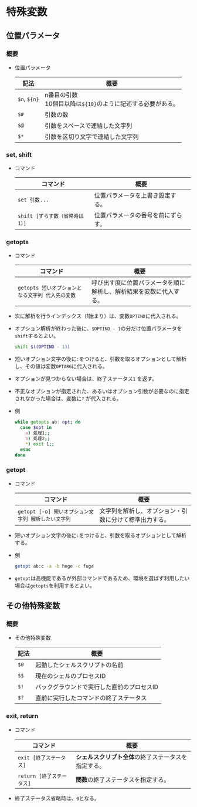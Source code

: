 # 特殊変数

## 位置パラメータ

### 概要

- 位置パラメータ

  | 記法         | 概要                                                         |
  | ------------ | ------------------------------------------------------------ |
  | `$n`, `${n}` | n番目の引数<br />10個目以降は`${10}`のように記述する必要がある。 |
  | `$#`         | 引数の数                                                     |
  | `$@`         | 引数をスペースで連結した文字列                               |
  | `$*`         | 引数を区切り文字で連結した文字列                             |

### set, shift

- コマンド

  |コマンド|概要|
  |---|---|
  |`set 引数...`|位置パラメータを上書き設定する。|
  |`shift [ずらす数（省略時は1）]`|位置パラメータの番号を前にずらす。|

### getopts

- コマンド

  | コマンド                                          | 概要                                                         |
  | ------------------------------------------------- | ------------------------------------------------------------ |
  | `getopts 短いオプションとなる文字列 代入先の変数` | 呼び出す度に位置パラメータを順に解析し、解析結果を変数に代入する。 |

- 次に解析を行うインデックス（1始まり）は、変数`OPTIND`に代入される。

- オプション解析が終わった後に、`$OPTIND - 1`の分だけ位置パラメータを`shift`するとよい。

  ```bash
  shift $((OPTIND - 1))
  ```

- 短いオプション文字の後に`:`をつけると、引数を取るオプションとして解析し、その値は変数`OPTARG`に代入される。

- オプションが見つからない場合は、終了ステータス`1` を返す。

- 不正なオプションが指定された、あるいはオプション引数が必要なのに指定されなかった場合は、変数に`?` が代入される。

- 例

  ```bash
  while getopts ab: opt; do
    case $opt in
      a) 処理1;;
      b) 処理2;;
      *) exit 1;;
    esac
  done
  ```

### getopt

- コマンド

  | コマンド                                            | 概要                                                   |
  | --------------------------------------------------- | ------------------------------------------------------ |
  | `getopt [-o] 短いオプション文字列 解析したい文字列` | 文字列を解析し、オプション・引数に分けて標準出力する。 |

- 短いオプション文字の後に`:`をつけると、引数を取るオプションとして解析する。

- 例

  ```bash
  getopt ab:c -a -b hoge -c fuga
  ```

- `getopt`は高機能であるが外部コマンドであるため、環境を選ばず利用したい場合は`getopts`を利用するとよい。

## その他特殊変数

### 概要

- その他特殊変数

  | 記法 | 概要                                       |
  | ---- | ------------------------------------------ |
  | `$0` | 起動したシェルスクリプトの名前             |
  | `$$` | 現在のシェルのプロセスID                   |
  | `$!` | バックグラウンドで実行した直前のプロセスID |
  | `$?` | 直前に実行したコマンドの終了ステータス     |

### exit, return

- コマンド

  | コマンド                  | 概要                                                 |
  | ------------------------- | ---------------------------------------------------- |
  | `exit [終了ステータス]`   | **シェルスクリプト全体**の終了ステータスを指定する。 |
  | `return [終了ステータス]` | **関数**の終了ステータスを指定する。                 |

- 終了ステータス省略時は、`0`となる。
